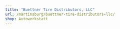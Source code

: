 ```yaml
---
title: "Buettner Tire Distributors, LLC"
url: /martinsburg/buettner-tire-distributors-llc/
shop: Autowerkstatt
---
```

